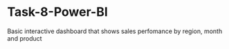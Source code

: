 # Task-8-Power-BI
Basic interactive dashboard that shows sales perfomance by region, month and product
